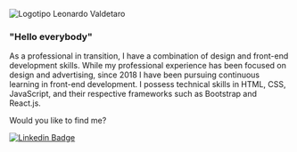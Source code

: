 ![Logotipo Leonardo Valdetaro](https://user-images.githubusercontent.com/30909935/227254376-5fe379c5-293b-4bd6-bf8a-849d6fef4f9c.svg)

### "Hello everybody"

As a professional in transition, I have a combination of design and front-end development skills. 
While my professional experience has been focused on design and advertising, since 2018 I have been pursuing continuous learning in front-end development. 
I possess technical skills in HTML, CSS, JavaScript, and their respective frameworks such as Bootstrap and React.js.

Would you like to find me?


[![Linkedin Badge](https://img.shields.io/badge/-LinkedIn-blue?style=flat-square&logo=Linkedin&logoColor=white&link=https://www.linkedin.com/in/leonardovaldetaro/)](https://www.linkedin.com/in/leonardovaldetaro/)
